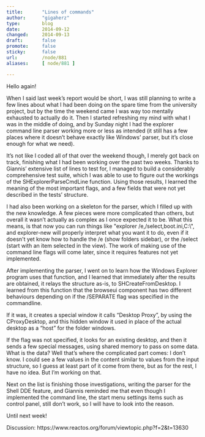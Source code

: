 ```yaml
---
title:       "Lines of commands"
author:      "gigaherz"
type:        blog
date:        2014-09-12
changed:     2014-09-13
draft:       false
promote:     false
sticky:      false
url:         /node/881
aliases:     [ node/881 ]

---
```


<p>Hello again!</p>
<p>When I said last week’s report would be short, I was still planning to write a few lines about what I had been doing on the spare time from the university project, but by the time the weekend came I was way too mentally exhausted to actually do it. Then I started refreshing my mind with what I was in the middle of doing, and by Sunday night I had the explorer command line parser working more or less as intended (it still has a few places where it doesn’t behave exactly like Windows’ parser, but it’s close enough for what we need).</p>
<p>It’s not like I coded all of that over the weekend though, I merely got back on track, finishing what I had been working over the past two weeks. Thanks to Giannis’ extensive list of lines to test for, I managed to build a considerably comprehensive test suite, which I was able to use to figure out the workings of the SHExplorerParseCmdLine function. Using those results, I learned the meaning of the most important flags, and a few fields that were not yet described in the tests’ structure.</p>
<p>I had also been working on a skeleton for the parser, which I filled up with the new knowledge. A few pieces were more complicated than others, but overall it wasn’t actually as complex as I once expected it to be. What this means, is that now you can run things like "explorer /e,/select,boot.ini,C:\", and explorer-new will properly interpret what you want it to do, even if it doesn't yet know how to handle the /e (show folders sidebar), or the /select (start with an item selected in the view). The work of making use of the command line flags will come later, since it requires features not yet implemented.</p>
<p>After implementing the parser, I went on to learn how the Windows Explorer program uses that function, and I learned that immediately after the results are obtained, it relays the structure as-is, to SHCreateFromDesktop. I learned from this function that the browseui component has two different behaviours depending on if the /SEPARATE flag was specified in the commandline.</p>
<p>If it was, it creates a special window it calls “Desktop Proxy”, by using the CProxyDesktop, and this hidden window it used in place of the actual desktop as a “host” for the folder windows.</p>
<p>If the flag was not specified, it looks for an existing desktop, and then it sends a few special messages, using shared memory to pass on some data. What is the data? Well that’s where the complicated part comes: I don’t know. I could see a few values in the content similar to values from the input structure, so I guess at least part of it come from there, but as for the rest, I have no idea. But I’m working on that.</p>
<p>Next on the list is finishing those investigations, writing the parser for the Shell DDE feature, and Giannis reminded me that even though I implemented the command line, the start menu settings items such as control panel, still don’t work, so I will have to look into the reason.</p>
<p>Until next week!</p>
<p>Discussion: https://www.reactos.org/forum/viewtopic.php?f=2&amp;t=13630</p>

